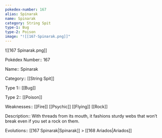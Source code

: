 ```yaml
---
pokedex-number: 167
alias: Spinarak
name: Spinarak
category: String Spit
type-1: Bug
type-2: Poison
image: "![[167-Spinarak.png]]"
---
```


![[167 Spinarak.png]]

Pokédex Number:: 167

Name:: Spinarak

Category:: [[String Spit]]

Type 1:: [[Bug]]

Type 2:: [[Poison]]

Weaknesses:: [[Fire]] [[Psychic]] [[Flying]] [[Rock]]

Description:: With threads from its mouth, it fashions sturdy webs that won’t break even if you set a rock on them.

Evolutions:: [[167 Spinarak|Spinarak]] > [[168 Ariados|Ariados]]